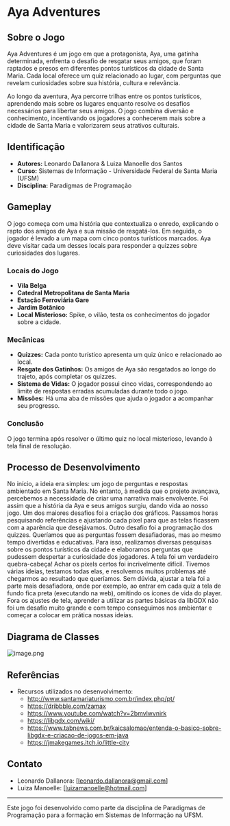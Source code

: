 # Aya Adventures

## Sobre o Jogo

Aya Adventures é um jogo em que a protagonista, Aya, uma gatinha determinada, enfrenta o desafio de resgatar seus amigos, que foram raptados e presos em diferentes pontos turísticos da cidade de Santa Maria. Cada local oferece um quiz relacionado ao lugar, com perguntas que revelam curiosidades sobre sua história, cultura e relevância.

Ao longo da aventura, Aya percorre trilhas entre os pontos turísticos, aprendendo mais sobre os lugares enquanto resolve os desafios necessários para libertar seus amigos. O jogo combina diversão e conhecimento, incentivando os jogadores a conhecerem mais sobre a cidade de Santa Maria e valorizarem seus atrativos culturais.

## Identificação

- **Autores:** Leonardo Dallanora & Luiza Manoelle dos Santos
- **Curso:** Sistemas de Informação - Universidade Federal de Santa Maria (UFSM)
- **Disciplina:** Paradigmas de Programação

## Gameplay

O jogo começa com uma história que contextualiza o enredo, explicando o rapto dos amigos de Aya e sua missão de resgatá-los. Em seguida, o jogador é levado a um mapa com cinco pontos turísticos marcados. Aya deve visitar cada um desses locais para responder a quizzes sobre curiosidades dos lugares.

### Locais do Jogo

- **Vila Belga**
- **Catedral Metropolitana de Santa Maria**
- **Estação Ferroviária Gare**
- **Jardim Botânico**
- **Local Misterioso:** Spike, o vilão, testa os conhecimentos do jogador sobre a cidade.

### Mecânicas

- **Quizzes:** Cada ponto turístico apresenta um quiz único e relacionado ao local.
- **Resgate dos Gatinhos:** Os amigos de Aya são resgatados ao longo do trajeto, após completar os quizzes.
- **Sistema de Vidas:** O jogador possui cinco vidas, correspondendo ao limite de respostas erradas acumuladas durante todo o jogo.
- **Missões:** Há uma aba de missões que ajuda o jogador a acompanhar seu progresso.

### Conclusão

O jogo termina após resolver o último quiz no local misterioso, levando à tela final de resolução.

## Processo de Desenvolvimento

No início, a ideia era simples: um jogo de perguntas e respostas ambientado em Santa Maria. No entanto, à medida que o projeto avançava, percebemos a necessidade de criar uma narrativa mais envolvente. Foi assim que a história da Aya e seus amigos surgiu, dando vida ao nosso jogo. Um dos maiores desafios foi a criação dos gráficos. Passamos horas pesquisando referências e ajustando cada pixel para que as telas ficassem com a aparência que desejávamos. Outro desafio foi a programação dos quizzes. Queríamos que as perguntas fossem desafiadoras, mas ao mesmo tempo divertidas e educativas. Para isso, realizamos diversas pesquisas sobre os pontos turísticos da cidade e elaboramos perguntas que pudessem despertar a curiosidade dos jogadores. A tela foi um verdadeiro quebra-cabeça! Achar os pixels certos foi incrivelmente difícil. Tivemos várias ideias, testamos todas elas, e resolvemos muitos problemas até chegarmos ao resultado que queríamos. Sem dúvida, ajustar a tela foi a parte mais desafiadora, onde por exemplo, ao entrar em cada quiz a tela de fundo fica preta (executando na web), omitindo os ícones de vida do player. Fora os ajustes de tela, aprender a utilizar as partes básicas da libGDX não foi um desafio muito grande e com tempo conseguimos nos ambientar e começar a colocar em prática nossas ideias.

## Diagrama de Classes

![image.png](https://prod-files-secure.s3.us-west-2.amazonaws.com/b361a0b2-c7a8-459a-bb06-dd7edd246d8e/9a6342fe-920d-4f02-b096-76737527ac25/image.png)

## Referências

- Recursos utilizados no desenvolvimento:
    - http://www.santamariaturismo.com.br/index.php/pt/
    - https://dribbble.com/zamax
    - https://www.youtube.com/watch?v=2bmvlwvnirk
    - https://libgdx.com/wiki/
    - https://www.tabnews.com.br/kaicsalomao/entenda-o-basico-sobre-libgdx-e-criacao-de-jogos-em-java
    - https://jmakegames.itch.io/little-city

## Contato

- Leonardo Dallanora: [leonardo.dallanora@gmail.com]
- Luiza Manoelle: [luizamanoelle@hotmail.com]

---

Este jogo foi desenvolvido como parte da disciplina de Paradigmas de Programação para a formação em Sistemas de Informação na UFSM.
